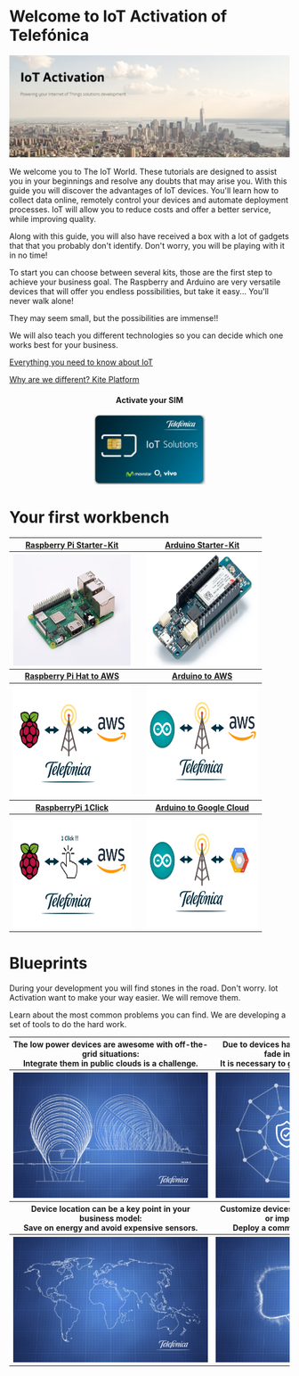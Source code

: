 # Welcome to IoT Activation of Telefónica

![pic](pictures/miscellaneous/IOT_Activation.png)

We welcome you to The IoT World.
These tutorials are designed to assist you in your beginnings and resolve any doubts that may arise you.
With this guide you will discover the advantages of IoT devices.
You'll learn how to collect data online, remotely control your devices and automate deployment processes.
IoT will allow you to reduce costs and offer a better service, while improving quality.

Along with this guide, you will also have received a box with a lot of gadgets that that you probably don't identify. 
Don't worry, you will be playing with it in no time!

To start you can choose between several kits, those are the first step to achieve your business goal.
The Raspberry and Arduino are very versatile devices that will offer you endless possibilities, 
but take it easy... You'll never walk alone!

They may seem small, but the possibilities are immense!!

We will also teach you different technologies so you can decide which one works best for your business.

[Everything you need to know about IoT](IoT_basic.md)

[Why are we different? Kite Platform](Kite_Platform.md)

<div align="center">
    <h4>Activate your SIM</h4>
</div>
<p align="center">
    <a href="easym2m.md#activate-your-sim" align="center" border="10">
        <img src="pictures/miscellaneous/Telefonica_SIM.png"
        width="200" height="125">
    </a>
</p>

# Your first workbench

<table style="width:90%" align="center">
  <tr>
	<th>
		<a href="RaspberryPi_StarterKit.md" align="center" >
			Raspberry Pi Starter-Kit
		</a>
	</th>
	<th>
		<img src="pictures/portfolio/portfolio_white.png" width="1" height="1">
	</th>
	<th>
		<a href="Arduino_StarterKit.md" align="center">
			Arduino Starter-Kit
		</a>
	</th>
  </tr>
  <tr>
	<th>
		<a href="RaspberryPi_StarterKit.md" align="center">
			<img src="pictures/portfolio/portfolio-Raspberry-Kit.png"
			width="300" height="200">
		</a>
	</th>
	<th></th>
	<th>
		<a href="Arduino_StarterKit.md" align="center">
			<img src="pictures/portfolio/portfolio-Arduino-Kit.png"
			width="300" height="200">
		</a>
	</th>
  </tr>
  <tr></tr>
  <tr>
	<th>
		<a href="RaspberryPi_StarterKit.md" align="center">
			Raspberry Pi Hat to AWS
		</a>
	</th>
	<th></th>
	<th>
		<a href="Arduino_AWS.md" align="center">
			Arduino to AWS
		</a>
	</th>
  </tr>
  <tr>
	<th>
		<a href="RaspberryPi_HAT.md" align="center">
			<img src="pictures/portfolio/portfolio-Raspberry-AWS.png"
			width="300" height="200">
		</a>
	</th>
	<th></th>
	<th>
		<a href="Arduino_AWS.md" align="center">
			<img src="pictures/portfolio/portfolio-Arduino-AWS.png"
			width="300" height="200">
		</a>
	</th>
  </tr>
    <tr></tr>
    <tr>
	<th>
		<a href="RaspberryPi_1Click.md" align="center">
			RaspberryPi 1Click
		</a>
	</th>
	<th></th>
	<th>
		<a href="Arduino_GCP.md" align="center">
			Arduino to Google Cloud
		</a>
	</th>
  </tr>
  <tr>
	<th>
		<a href="RaspberryPi_1Click.md" align="center">
			<img src="pictures/portfolio/portfolio-Raspberry-1Click.png"
			width="300" height="200">
		</a>
	</th>
	<th></th>
	<th>
		<a href="Arduino_GCP.md" align="center">
			<img src="pictures/portfolio/portfolio-Arduino-GCP.png"
			width="300" height="200">
		</a>
	</th>
  </tr>
</table>


# Blueprints

During your development you will find stones in the road. Don't worry.
Iot Activation want to make your way easier. We will remove them.

Learn about the most common problems you can find.
We are developing a set of tools to do the hard work.


<table>
  <tr>
	<th>
		<div style='width: 350px;'>
			The low power devices are awesome with off-the-grid situations:
		</div>
		<div style='width: 350px;'>
			Integrate them in public clouds is a challenge.
		</div>
	</th>
	<th>
		<div style='width: 350px;'>
			Due to devices hardware limitations, security is fade into the background:
		</div>
		<div style='width: 350px;'>
			It is necessary to guarantee a secure end to end.
		</div>
	</th>
  </tr>
	<th>
		<a href="BP_DataBridge.md" align="center">
			<img src="pictures/portfolio/portfolio_bp_databridge.png"
			width="350" height="225">
		</a>
	</th>
	<th>
		<a href="BP_IPsec.md" align="center">
			<img src="pictures/portfolio/portfolio_bp_ipsec.png"
			width="350" height="225">
		</a>
	</th>
  </tr>
  <tr>
	<th>
		<div style='width: 350px;'>
			Device location can be a key point in your business model:
		</div>
		<div style='width: 350px;'>
			Save on energy and avoid expensive sensors.
		</div>
	</th>
	<th>
		<div style='width: 350px;'>
			Customize devices one by one can be expensive or impossible to manage:
		</div>
		<div style='width: 350px;'>
			Deploy a common layout and tailor it later.
		</div>
	</th>
  </tr>
  	<th>
		<a href="BP_Asset_Tracking.md" align="center">
			<img src="pictures/portfolio/portfolio_bp_Asset_Tracking.png"
			width="350" height="225">
		</a>
	</th>
	<th>
		<a href="BP_Bootstraping.md" align="center">
			<img src="pictures/portfolio/portfolio_bp_bootstraping.png"
			width="350" height="225">
		</a>
	</th>
  </tr>
</table>

